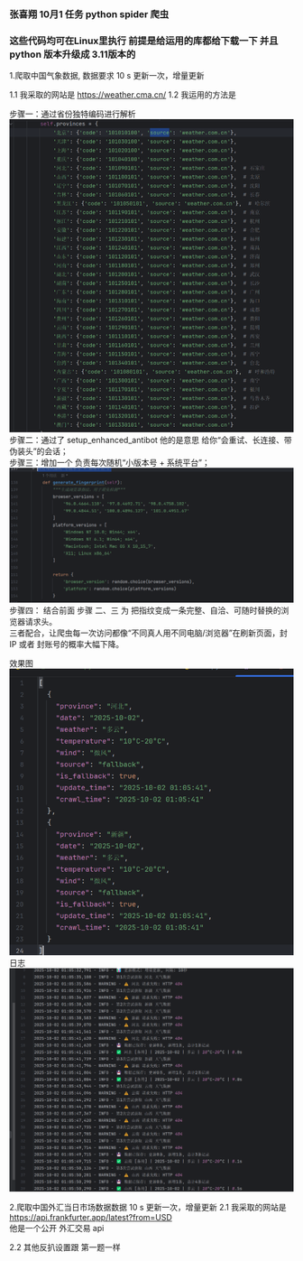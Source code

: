 ### 张喜翔 10月1 任务 python spider 爬⾍

### 这些代码均可在Linux里执行 前提是给运用的库都给下载一下 并且 python 版本升级成 3.11版本的

1.爬取中国⽓象数据, 数据要求 10 s 更新⼀次，增量更新


1.1 我采取的网站是
https://weather.cma.cn/
1.2 我运用的方法是  
  

步骤一：通过省份独特编码进行解析   ![img_1.png](../9-30_10-4/img_1.png) \
步骤二：通过了 setup_enhanced_antibot 他的是意思 给你“会重试、长连接、带伪装头”的会话； \
步骤三：增加一个 负责每次随机“小版本号 + 系统平台”；\
![img_2.png](../9-30_10-4/img_2.png)
步骤四： 结合前面 步骤 二、三 为 把指纹变成一条完整、自洽、可随时替换的浏览器请求头。 \
三者配合，让爬虫每一次访问都像“不同真人用不同电脑/浏览器”在刷新页面，封 IP 或者 封账号的概率大幅下降。

效果图
![img_3.png](../9-30_10-4/img_3.png) \
日志
![img_4.png](../9-30_10-4/img_4.png)


2.爬取中国外汇当⽇市场数据数据 10 s 更新⼀次，增量更新
2.1 我采取的网站是 \
https://api.frankfurter.app/latest?from=USD \
他是一个公开 外汇交易 api

2.2 其他反扒设置跟 第一题一样


        
